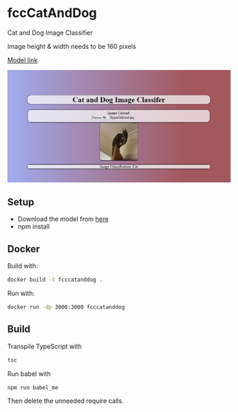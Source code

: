 # fccCatAndDog

Cat and Dog Image Classifier

Image height & width needs to be 160 pixels

[Model link](https://drive.google.com/file/d/1ZYKbOzHPkz3Bq9pbASrr4ZuyJSjCuIFs/view?usp=sharing)

![Final app](CatAndDogImageClassifier.JPG)

## Setup

- Download the model from [here](https://drive.google.com/file/d/1ZYKbOzHPkz3Bq9pbASrr4ZuyJSjCuIFs/view?usp=sharing)
- npm install

## Docker

Build with:

```bash
docker build -t fcccatanddog .
```

Run with:

```bash
docker run -dp 3000:3000 fcccatanddog
```

## Build

Transpile TypeScript with

```bash
tsc
```

Run babel with

```bash
npm run babel_me
```

Then delete the unneeded require calls.
